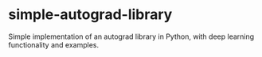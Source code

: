 # simple-autograd-library
 Simple implementation of an autograd library in Python, with deep learning functionality and examples. 
